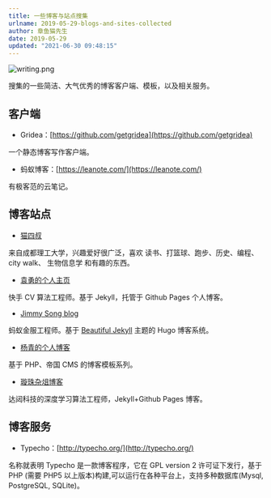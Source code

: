 ```yaml
---
title: 一些博客与站点搜集
urlname: 2019-05-29-blogs-and-sites-collected
author: 章鱼猫先生
date: 2019-05-29
updated: "2021-06-30 09:48:15"
---
```


![writing.png](https://shub.weiyan.tech/yuque/elog-notebook-img/FoaYr5hpOeGxPm7InT96rl4yeWF0.png)

搜集的一些简洁、大气优秀的博客客户端、模板，以及相关服务。

## 客户端

- Gridea：[https://github.com/getgridea](https://github.com/getgridea)

一个静态博客写作客户端。

- 蚂蚁博客：[https://leanote.com/](https://leanote.com/)

有极客范的云笔记。

## 博客站点

- [猫四叔](https://yuanj.top/)

来自成都理工大学，兴趣爱好很广泛，喜欢 读书、打篮球、跑步、历史、编程、city walk、 生物信息学 和有趣的东西。  

- [袁勇的个人主页](http://yongyuan.name/cn/)

快手 CV 算法工程师。基于 Jekyll，托管于 Github Pages 个人博客。

- [Jimmy Song blog](https://jimmysong.io/)

蚂蚁金服工程师。基于 [Beautiful Jekyll](http://deanattali.com/beautiful-jekyll/) 主题的 Hugo 博客系统。

- [杨青的个人博客](http://man.yangqq.com/)

基于 PHP、帝国 CMS 的博客模板系列。

- [璇珠杂俎博客](https://www.oukohou.wang/)

达闼科技的深度学习算法工程师，Jekyll+Github Pages 博客。

## 博客服务

- Typecho：[http://typecho.org/](http://typecho.org/)

名称就表明 Typecho 是一款博客程序，它在 GPL version 2 许可证下发行，基于 PHP (需要 PHP5 以上版本)构建,可以运行在各种平台上，支持多种数据库(Mysql, PostgreSQL, SQLite)。
